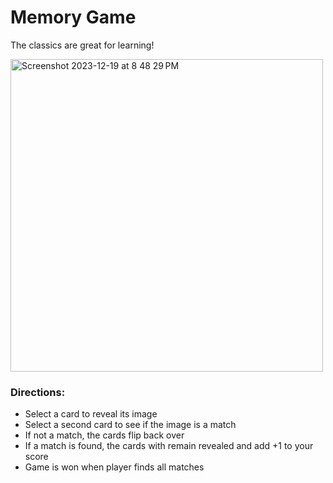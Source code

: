 <h1>Memory Game</h1>
<p>The classics are great for learning!</p>

<img width="500" alt="Screenshot 2023-12-19 at 8 48 29 PM" src="https://github.com/m-wheeler-dev/memory/assets/105622101/a719cfa1-c162-4ffb-9215-609abb01fb0d">

<h3>Directions:</h3>
<ul>
  <li>Select a card to reveal its image</li>
  <li>Select a second card to see if the image is a match</li>
  <li>If not a match, the cards flip back over</li>
  <li>If a match is found, the cards with remain revealed and add +1 to your score</li>
  <li>Game is won when player finds all matches</li>
</ul>
